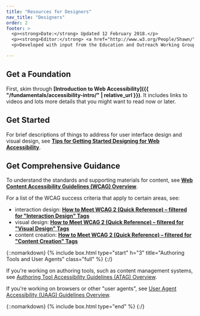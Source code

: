 ```yaml
---
title: "Resources for Designers"
nav_title: "Designers"
order: 2
footer: >
  <p><strong>Date:</strong> Updated 12 February 2018.</p>
  <p><strong>Editor:</strong> <a href="http://www.w3.org/People/Shawn/">Shawn Lawton Henry</a>. Contributor: James Green.</p>
  <p>Developed with input from the Education and Outreach Working Group (<a href="http://www.w3.org/WAI/EO/">EOWG</a>).</p>

---
```


## Get a Foundation

First, skim through **[Introduction to Web Accessibility]({{ "/fundamentals/accessibility-intro/" | relative_url }})**. It includes links to videos and lots more details that you might want to read now or later.

## Get Started

For brief descriptions of things to address for user interface design and visual design, see **[Tips for Getting Started Designing for Web Accessibility](https://www.w3.org/WAI/gettingstarted/tips/designing)**.

## Get Comprehensive Guidance

To understand the standards and supporting materials for content, see **[Web Content Accessibility Guidelines (WCAG) Overview]( http://www.w3.org/WAI/intro/wcag.php)**.

For a list of the WCAG success criteria that apply to certain areas, see:

* interaction design: **[How to Meet WCAG 2 (Quick Reference) – filtered for "Interaction Design" Tags](https://www.w3.org/WAI/WCAG20/quickref/?currentsidebar=%23col_customize&tags=audio%2Cautoplay%2Cbuttons%2Ccaptcha%2Ccarousels%2Cchanging-content%2Ccontrols%2Cerrors%2Cevents%2Cfocus%2Cforms%2Cmodals%2Cnavigation%2Cskip-to-content%2Cstreaming%2Ctab-order%2Ctime-limits%2Cvideo)**
* visual design: **[How to Meet WCAG 2 (Quick Reference) – filtered for "Visual Design" Tags](https://www.w3.org/WAI/WCAG20/quickref/?currentsidebar=%23col_customize&tags=animation%2Cblinking%2Ccolor%2Ccontrast%2Cflashing%2Chidden-content%2Cimages%2Cimages-of-text%2Clayout%2Cprogress-steps%2Cstructure%2Ctables%2Ctext%2Ctext-alternatives%2Cvideo%2Czoom)**
* content creation: **[How to Meet WCAG 2 (Quick Reference) – filtered for "Content Creation" Tags](https://www.w3.org/WAI/WCAG20/quickref/?currentsidebar=%23col_customize&tags=audio%2Cbuttons%2Ccaptions%2Cconsistent-experience%2Ccontent%2Cheadings%2Chidden-content%2Cimages%2Clinks%2Clive-stream%2Cmessaging%2Cmoving-content%2Cpage-title%2Cprogress-steps%2Cstructure%2Ctext%2Ctext-alternatives%2Cvideo%2Cvisual-cues)**

{::nomarkdown}
{% include box.html type="start" h="3" title="Authoring Tools and User Agents" class="full" %}
{:/}

If you're working on authoring tools, such as content management systems, see [Authoring Tool Accessibility Guidelines (ATAG) Overview](https://www.w3.org/WAI/intro/atag).

If you're working on browsers or other "user agents", see [User Agent Accessibility (UAAG) Guidelines Overview](https://www.w3.org/WAI/intro/uaag).

{::nomarkdown}
{% include box.html type="end" %}
{:/}
